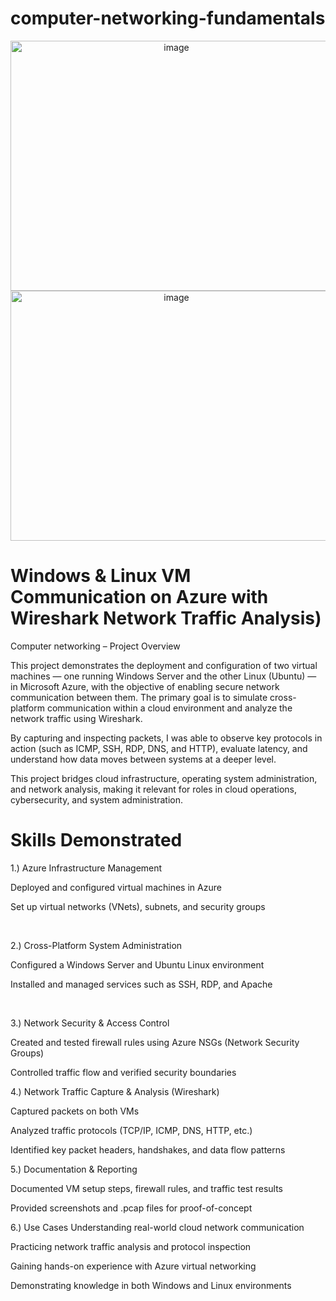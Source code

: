 # computer-networking-fundamentals

<p align="center">

<img width="515" height="400" alt="image" src="https://github.com/user-attachments/assets/16d4a0b1-0d27-4149-8e40-ca57f769a3bf" />

<img width="515" height="400" alt="image" src="https://github.com/user-attachments/assets/09971a7b-dd02-43ed-82c0-c5a9f91e767f" />

</p>

<h1>Windows & Linux VM Communication on Azure with 
Wireshark Network Traffic Analysis)</h1>

Computer networking – Project Overview

This project demonstrates the deployment and configuration of two virtual machines — one running Windows Server and the other Linux (Ubuntu) — in Microsoft Azure, with the objective of enabling secure network communication between them. The primary goal is to simulate cross-platform communication within a cloud environment and analyze the network traffic using Wireshark.

By capturing and inspecting packets, I was able to observe key protocols in action (such as ICMP, SSH, RDP, DNS, and HTTP), evaluate latency, and understand how data moves between systems at a deeper level.

This project bridges cloud infrastructure, operating system administration, and network analysis, making it relevant for roles in cloud operations, cybersecurity, and system administration.


<h1>Skills Demonstrated</h1>

<p>

1.) Azure Infrastructure Management

Deployed and configured virtual machines in Azure

Set up virtual networks (VNets), subnets, and security groups

</p>

<br>

<p>
2.) Cross-Platform System Administration

Configured a Windows Server and Ubuntu Linux environment

Installed and managed services such as SSH, RDP, and Apache
</p>

<br>


<p>
3.) Network Security & Access Control

Created and tested firewall rules using Azure NSGs (Network Security Groups)

Controlled traffic flow and verified security boundaries
</p>




<p>
4.) Network Traffic Capture & Analysis (Wireshark)

Captured packets on both VMs

Analyzed traffic protocols (TCP/IP, ICMP, DNS, HTTP, etc.)

Identified key packet headers, handshakes, and data flow patterns

</p>

5.) Documentation & Reporting

Documented VM setup steps, firewall rules, and traffic test results

Provided screenshots and .pcap files for proof-of-concept

<p>

6.) Use Cases
Understanding real-world cloud network communication

Practicing network traffic analysis and protocol inspection

Gaining hands-on experience with Azure virtual networking

Demonstrating knowledge in both Windows and Linux environments

</p>










<br />
